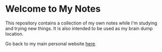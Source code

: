 # Welcome to My Notes

This repository contains a collection of my own notes while I'm studying and
trying new things. It is also intended to be used as my brain dump location.

Go back to my main personal website [here](https://thamenato.dev).
